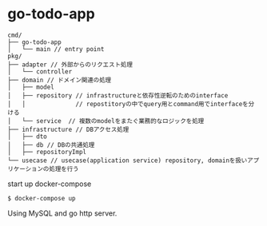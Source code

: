 # go-todo-app

```
cmd/
├── go-todo-app
│   └── main // entry point
pkg/
├── adapter // 外部からのリクエスト処理
│   └── controller
├── domain // ドメイン関連の処理
│   ├── model
│   ├── repository // infrastructureと依存性逆転のためのinterface
│   │              // repostitoryの中でquery用とcommand用でinterfaceを分ける
│   └── service  // 複数のmodelをまたぐ業務的なロジックを処理
├── infrastructure // DBアクセス処理
│   ├── dto
│   ├── db // DBの共通処理
│   ├── repositoryImpl
└── usecase // usecase(application service) repository, domainを扱いアプリケーションの処理を行う
```

start up docker-compose  
```
$ docker-compose up
```

Using MySQL and go http server.
